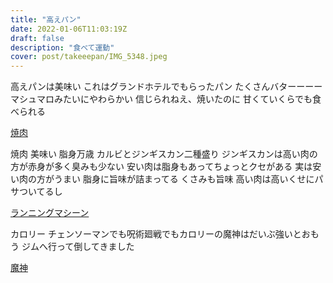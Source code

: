 ```yaml
---
title: "高えパン"
date: 2022-01-06T11:03:19Z
draft: false
description: "食べて運動"
cover: post/takeeepan/IMG_5348.jpeg
---
```


高えパンは美味い
これはグランドホテルでもらったパン
たくさんバターーーー
マシュマロみたいにやわらかい
信じられねえ、焼いたのに
甘くていくらでも食べられる

[焼肉](IMG_5352.jpeg)

焼肉
美味い
脂身万歳
カルビとジンギスカン二種盛り
ジンギスカンは高い肉の方が赤身が多く臭みも少ない
安い肉は脂身もあってちょっとクセがある
実は安い肉の方がうまい
脂身に旨味が詰まってる
くさみも旨味
高い肉は高いくせにパサついてるし

[ランニングマシーン](IMG_5358.jpeg)

カロリー
チェンソーマンでも呪術廻戦でもカロリーの魔神はだいぶ強いとおもう
ジムへ行って倒してきました

[魔神](IMG_4524.png)
